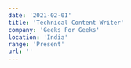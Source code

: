 ```yaml
---
date: '2021-02-01'
title: 'Technical Content Writer'
company: 'Geeks For Geeks'
location: 'India'
range: 'Present'
url: ''
---
```


<!-- - Developed native apps for the android platform using Java.
- Reduced battery usage of existing apps by ~35%, by leveraging recommended development patterns for the platform.
- Redesign existing app using [material design](https://material.io/design/) principles. -->
